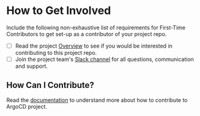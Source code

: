 # How to Get Involved
Include the following non-exhaustive list of requirements for First-Time Contributors to get set-up as a contributor of your project repo.
- [ ] Read the project [Overview](https://github.com/argoproj/argo-cd/blob/master/README.md) to see if you would be interested in contributing to this project repo.
- [ ] Join the project team's [Slack channel](https://ibm-cloudplatform.slack.com/archives/C02LN72F1R6) for all questions, communication and support.
## How Can I Contribute?
Read the [documentation](https://argo-cd.readthedocs.io/en/latest/developer-guide/code-contributions/) to understand more about how to contribute to ArgoCD project.